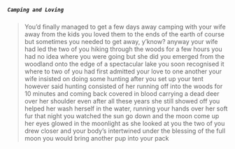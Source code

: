 ##### `Camping and Loving`
>You’d finally managed to get a few days away camping with your wife away from the kids
>you loved them to the ends of the earth of course but sometimes you needed to get away, y’know?
>anyway your wife had led the two of you hiking through the woods for a few hours
>you had no idea where you were going but she did
>you emerged from the woodland onto the edge of a spectacular lake
>you soon recognised it where to two of you had first admitted your love to one another
>your wife insisted on doing some hunting after you set up your tent
>however said hunting consisted of her running off into the woods for 10 minutes and coming back covered in blood carrying a dead deer over her shoulder
>even after all these years she still showed off
>you helped her wash herself in the water, running your hands over her soft fur
>that night you watched the sun go down and the moon come up
>her eyes glowed in the moonlight as she looked at you
>the two of you drew closer and your body’s intertwined
>under the blessing of the full moon you would bring another pup into your pack